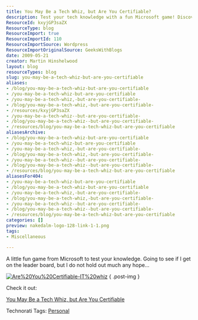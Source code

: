 ```yaml
---
title: You May Be a Tech Whiz, but Are You Certifiable?
description: Test your tech knowledge with a fun Microsoft game! Discover if you're certifiable and see if you can make it to the leaderboard. Join the challenge now!
ResourceId: kxyjGP3saZX
ResourceType: blog
ResourceImport: true
ResourceImportId: 110
ResourceImportSource: Wordpress
ResourceImportOriginalSource: GeeksWithBlogs
date: 2009-05-21
creator: Martin Hinshelwood
layout: blog
resourceTypes: blog
slug: you-may-be-a-tech-whiz-but-are-you-certifiable
aliases:
- /blog/you-may-be-a-tech-whiz-but-are-you-certifiable
- /you-may-be-a-tech-whiz-but-are-you-certifiable
- /you-may-be-a-tech-whiz,-but-are-you-certifiable-
- /blog/you-may-be-a-tech-whiz,-but-are-you-certifiable-
- /resources/kxyjGP3saZX
- /you-may-be-a-tech-whiz--but-are-you-certifiable-
- /blog/you-may-be-a-tech-whiz--but-are-you-certifiable-
- /resources/blog/you-may-be-a-tech-whiz-but-are-you-certifiable
aliasesArchive:
- /blog/you-may-be-a-tech-whiz-but-are-you-certifiable
- /you-may-be-a-tech-whiz-but-are-you-certifiable
- /you-may-be-a-tech-whiz,-but-are-you-certifiable-
- /blog/you-may-be-a-tech-whiz,-but-are-you-certifiable-
- /you-may-be-a-tech-whiz--but-are-you-certifiable-
- /blog/you-may-be-a-tech-whiz--but-are-you-certifiable-
- /resources/blog/you-may-be-a-tech-whiz-but-are-you-certifiable
aliasesFor404:
- /you-may-be-a-tech-whiz-but-are-you-certifiable
- /blog/you-may-be-a-tech-whiz-but-are-you-certifiable
- /you-may-be-a-tech-whiz,-but-are-you-certifiable-
- /blog/you-may-be-a-tech-whiz,-but-are-you-certifiable-
- /you-may-be-a-tech-whiz--but-are-you-certifiable-
- /blog/you-may-be-a-tech-whiz--but-are-you-certifiable-
- /resources/blog/you-may-be-a-tech-whiz-but-are-you-certifiable
categories: []
preview: nakedalm-logo-128-link-1-1.png
tags:
- Miscellaneous

---
```

A little fun game from Microsoft to test your knowledge. Going to see if I get on the leader board, but I do not hold out much any hope…

[![Are%20You%20Certifiable-IT%20whiz](images/Are%20You%20Certifiable-IT%20whiz_3.jpg)](http://co1piltwb.partners.extranet.microsoft.com/mcoeredir/mcoeredirect.aspx?linkId=11946551&s1=c52571bc-82a5-1214-338d-1f00b6ec852f)
{ .post-img }

Check it out:

[You May Be a Tech Whiz, but Are You Certifiable](http://co1piltwb.partners.extranet.microsoft.com/mcoeredir/mcoeredirect.aspx?linkId=11946551&s1=c52571bc-82a5-1214-338d-1f00b6ec852f "You May Be a Tech Whiz, but Are You Certifiable-")

Technorati Tags: [Personal](http://technorati.com/tags/Personal)
